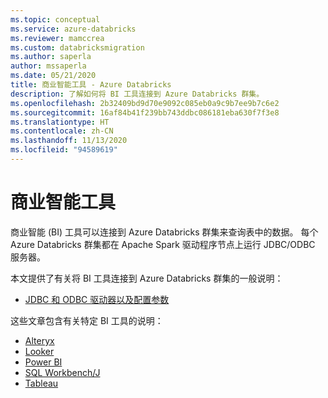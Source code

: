 ```yaml
---
ms.topic: conceptual
ms.service: azure-databricks
ms.reviewer: mamccrea
ms.custom: databricksmigration
ms.author: saperla
author: mssaperla
ms.date: 05/21/2020
title: 商业智能工具 - Azure Databricks
description: 了解如何将 BI 工具连接到 Azure Databricks 群集。
ms.openlocfilehash: 2b32409bd9d70e9092c085eb0a9c9b7ee9b7c6e2
ms.sourcegitcommit: 16af84b41f239bb743ddbc086181eba630f7f3e8
ms.translationtype: HT
ms.contentlocale: zh-CN
ms.lasthandoff: 11/13/2020
ms.locfileid: "94589619"
---
```

# <a name="business-intelligence-tools"></a><a id="bi"> </a><a id="business-intelligence-tools"> </a>商业智能工具

商业智能 (BI) 工具可以连接到 Azure Databricks 群集来查询表中的数据。 每个 Azure Databricks 群集都在 Apache Spark 驱动程序节点上运行 JDBC/ODBC 服务器。

本文提供了有关将 BI 工具连接到 Azure Databricks 群集的一般说明：

* [JDBC 和 ODBC 驱动器以及配置参数](jdbc-odbc-bi.md)

这些文章包含有关特定 BI 工具的说明：

* [Alteryx](alteryx.md)
* [Looker](looker.md)
* [Power BI](power-bi.md)
* [SQL Workbench/J](workbenchj.md)
* [Tableau](tableau.md)